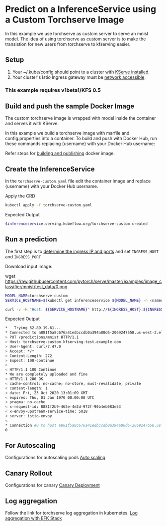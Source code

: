 # Predict on a InferenceService using a Custom Torchserve Image

In this example we use torchserve as custom server to serve an mnist model. The idea of using torchserve as custom server is to make the transistion for new users from torchserve to kfserving easier.

## Setup

1. Your ~/.kube/config should point to a cluster with [KServe installed](https://github.com/kserve/kserve#installation).
2. Your cluster's Istio Ingress gateway must be [network accessible](https://istio.io/latest/docs/tasks/traffic-management/ingress/ingress-control/).

### This example requires v1beta1/KFS 0.5

## Build and push the sample Docker Image

The custom torchserve image is wrapped with model inside the container and serves it with KServe.

In this example we build a torchserve image with marfile and config.properties into a container. To build and push with Docker Hub, run these commands replacing {username} with your Docker Hub username:

Refer steps for [building and publishing](./torchserve-image/README.md) docker image.

## Create the InferenceService

In the `torchserve-custom.yaml` file edit the container image and replace {username} with your Docker Hub username.

Apply the CRD

```bash
kubectl apply -f torchserve-custom.yaml
```

Expected Output

```bash
$inferenceservice.serving.kubeflow.org/torchserve-custom created
```

## Run a prediction

The first step is to [determine the ingress IP and ports](../../../../../README.md#determine-the-ingress-ip-and-ports) and set `INGRESS_HOST` and `INGRESS_PORT`

Download input image:

wget https://raw.githubusercontent.com/pytorch/serve/master/examples/image_classifier/mnist/test_data/0.png

```bash
MODEL_NAME=torchserve-custom
SERVICE_HOSTNAME=$(kubectl get inferenceservice ${MODEL_NAME} -n <namespace> -o jsonpath='{.status.url}' | cut -d "/" -f 3)

curl -v -H "Host: ${SERVICE_HOSTNAME}" http://${INGRESS_HOST}:${INGRESS_PORT}/predictions/mnist -T 0.png
```

Expected Output

```bash
*   Trying 52.89.19.61...
* Connected to a881f5a8c676a41edbccdb0a394a80d6-2069247558.us-west-2.elb.amazonaws.com (52.89.19.61) port 80 (#0)
> PUT /predictions/mnist HTTP/1.1
> Host: torchserve-custom.kfserving-test.example.com
> User-Agent: curl/7.47.0
> Accept: */*
> Content-Length: 272
> Expect: 100-continue
>
< HTTP/1.1 100 Continue
* We are completely uploaded and fine
< HTTP/1.1 200 OK
< cache-control: no-cache; no-store, must-revalidate, private
< content-length: 1
< date: Fri, 23 Oct 2020 13:01:09 GMT
< expires: Thu, 01 Jan 1970 00:00:00 UTC
< pragma: no-cache
< x-request-id: 8881f2b9-462e-4e2d-972f-90b4eb083e53
< x-envoy-upstream-service-time: 5018
< server: istio-envoy
<
* Connection #0 to host a881f5a8c676a41edbccdb0a394a80d6-2069247558.us-west-2.elb.amazonaws.com left intact
0
```

## For Autoscaling

Configurations for autoscaling pods [Auto scaling](docs/autoscaling.md)

## Canary Rollout

Configurations for canary [Canary Deployment](docs/canary.md)

## Log aggregation

Follow the link for torchserve log aggregation in kubernetes.
[Log aggregation with EFK Stack](https://www.digitalocean.com/community/tutorials/how-to-set-up-an-elasticsearch-fluentd-and-kibana-efk-logging-stack-on-kubernetes)
